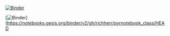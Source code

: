 [![Binder](https://mybinder.org/badge_logo.svg)](https://mybinder.org/v2/gh/richherr/pyrnotebook_class/HEAD)

[![Binder](https://notebooks.gesis.org/binder/badge_logo.svg)](https://notebooks.gesis.org/binder/v2/gh/richherr/pyrnotebook_class/HEAD
